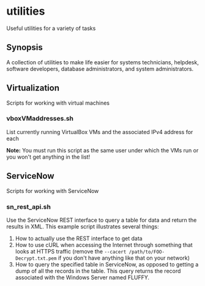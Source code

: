 # utilities
Useful utilities for a variety of tasks

## Synopsis
A collection of utilities to make life easier for systems technicians, helpdesk, software developers, database administrators, and system administrators.

## Virtualization
Scripts for working with virtual machines

### vboxVMaddresses.sh
List currently running VirtualBox VMs and the associated IPv4 address for each

**Note:** You must run this script as the same user under which the VMs run or you won't get anything in the list!

## ServiceNow
Scripts for working with ServiceNow

### sn_rest_api.sh
Use the ServiceNow REST interface to query a table for data and return the results in XML.  This example script illustrates several things:
1. How to actually use the REST interface to get data
2. How to use cURL when accessing the Internet through something that looks at HTTPS traffic (remove the `--cacert /path/to/FOO-Decrypt.txt.pem` if you don't have anything like that on your network)
3. How to query the specified table in ServiceNow, as opposed to getting a dump of all the records in the table.  This query returns the record associated with the Windows Server named FLUFFY.
